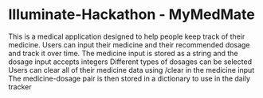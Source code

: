 # Illuminate-Hackathon - MyMedMate
This is a medical application designed to help people keep track of their medicine. Users can input their medicine and their recommended dosage and track it over time.
The medicine input is stored as a string and the dosage input accepts integers
Different types of dosages can be selected
Users can clear all of their medicine data using /clear in the medicine input
The medicine-dosage pair is then stored in a dictionary to use in the daily tracker
